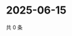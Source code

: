 # 2025-06-15

共 0 条

<!-- BEGIN ZHIHUVIDEO -->
<!-- 最后更新时间 Sun Jun 15 2025 11:18:41 GMT+0800 (China Standard Time) -->

<!-- END ZHIHUVIDEO -->
